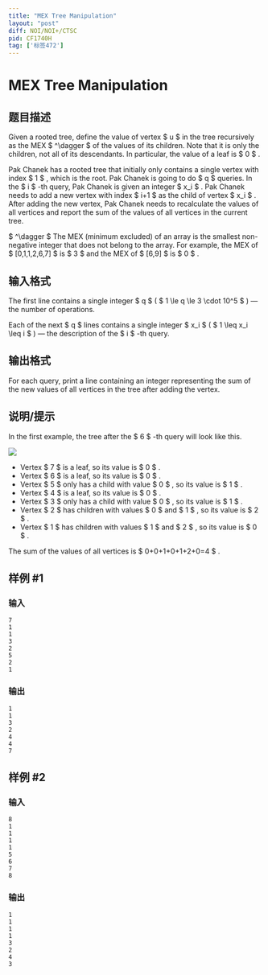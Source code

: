```yaml
---
title: "MEX Tree Manipulation"
layout: "post"
diff: NOI/NOI+/CTSC
pid: CF1740H
tag: ['标签472']
---
```


# MEX Tree Manipulation

## 题目描述

Given a rooted tree, define the value of vertex $ u $ in the tree recursively as the MEX $ ^\dagger $ of the values of its children. Note that it is only the children, not all of its descendants. In particular, the value of a leaf is $ 0 $ .

Pak Chanek has a rooted tree that initially only contains a single vertex with index $ 1 $ , which is the root. Pak Chanek is going to do $ q $ queries. In the $ i $ -th query, Pak Chanek is given an integer $ x_i $ . Pak Chanek needs to add a new vertex with index $ i+1 $ as the child of vertex $ x_i $ . After adding the new vertex, Pak Chanek needs to recalculate the values of all vertices and report the sum of the values of all vertices in the current tree.

 $ ^\dagger $ The MEX (minimum excluded) of an array is the smallest non-negative integer that does not belong to the array. For example, the MEX of $ [0,1,1,2,6,7] $ is $ 3 $ and the MEX of $ [6,9] $ is $ 0 $ .

## 输入格式

The first line contains a single integer $ q $ ( $ 1 \le q \le 3 \cdot 10^5 $ ) — the number of operations.

Each of the next $ q $ lines contains a single integer $ x_i $ ( $ 1 \leq x_i \leq i $ ) — the description of the $ i $ -th query.

## 输出格式

For each query, print a line containing an integer representing the sum of the new values of all vertices in the tree after adding the vertex.

## 说明/提示

In the first example, the tree after the $ 6 $ -th query will look like this.

![](https://cdn.luogu.com.cn/upload/vjudge_pic/CF1740H/3ec9701f0fba73cbe3f2ff2eaf9014df304908e5.png)

- Vertex $ 7 $ is a leaf, so its value is $ 0 $ .
- Vertex $ 6 $ is a leaf, so its value is $ 0 $ .
- Vertex $ 5 $ only has a child with value $ 0 $ , so its value is $ 1 $ .
- Vertex $ 4 $ is a leaf, so its value is $ 0 $ .
- Vertex $ 3 $ only has a child with value $ 0 $ , so its value is $ 1 $ .
- Vertex $ 2 $ has children with values $ 0 $ and $ 1 $ , so its value is $ 2 $ .
- Vertex $ 1 $ has children with values $ 1 $ and $ 2 $ , so its value is $ 0 $ .

The sum of the values of all vertices is $ 0+0+1+0+1+2+0=4 $ .

## 样例 #1

### 输入

```
7
1
1
3
2
5
2
1
```

### 输出

```
1
1
3
2
4
4
7
```

## 样例 #2

### 输入

```
8
1
1
1
1
5
6
7
8
```

### 输出

```
1
1
1
1
3
2
4
3
```

